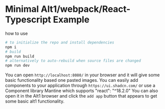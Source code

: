 # Minimal Alt1/webpack/React-Typescript Example

how to use

```sh
# to initialize the repo and install dependencies
npm i
# build
npm run build
# alternatively to auto-rebuild when source files are changed
npm run dev
```

You can open `http://localhost:8080/` in your browser and it will give some basic functionality based one pasted images.
You can easily add components to your application through `https://ui.shadcn.com/` or use a Component library Mantine which supports "react": "^18.2.0"
You can also open it in the Alt1 browser and click the `add app` button that appears to get some basic alt1 functionality.
